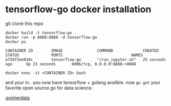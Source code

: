 # tensorflow-go docker installation

git clone this repo

```
docker build -t tensorflow-go .
docker run -p 8888:8888 -d tensorflow-go
docker ps

CONTAINER ID        IMAGE               COMMAND             CREATED             STATUS              PORTS                              NAMES
e726f3ee010c        tensorflow-go       "/run_jupyter.sh"   25 seconds ago      Up 23 seconds       6006/tcp, 0.0.0.0:8888->8888

docker exec -it <CONTAINER ID> bash
```

and your in.. you now have tensorflow + golang availble. now `go get` your favorite open source go for data science:

[gopherdata](https://github.com/gopherdata/resources)
